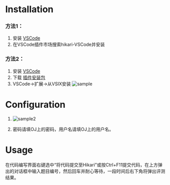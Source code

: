 # Installation

### 方法1：

1. 安装 [VSCode](https://code.visualstudio.com/)
1. 在VSCode插件市场搜索hikari-VSCode并安装

### 方法2：

1. 安装 [VSCode](https://code.visualstudio.com/)
1. 下载 [插件安装包](https://wwr.lanzoui.com/iVHO3tk6lwd)
1. VSCode->扩展->从VSIX安装 ![sample](https://i.loli.net/2021/09/03/pyPRHkbnGs38KFQ.png)



# Configuration

1. ![sample2](https://i.loli.net/2021/09/03/Wv5hM6Vn8jNOulX.png)



2. 密码请填OJ上的密码，用户名请填OJ上的用户名。

# Usage

在代码编写界面右键选中“将代码提交至Hikari”或按Ctrl+F11提交代码，在上方弹出的对话框中输入题目编号，然后回车并耐心等待，一段时间后右下角将弹出评测结果。
